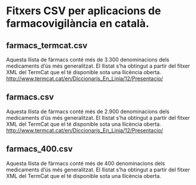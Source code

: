# Fitxers CSV per aplicacions de farmacovigilància en català.

## farmacs_termcat.csv
Aquesta llista de fàrmacs conté més de 3.300 denominacions dels medicaments d’ús més generalitzat.
El llistat s’ha obtingut a partir del fitxer XML del TermCat que el té disponible sota una llicència oberta.
http://www.termcat.cat/en/Diccionaris_En_Linia/12/Presentacio/

## farmacs.csv
Aquesta llista de fàrmacs conté més de 2.900 denominacions dels medicaments d’ús més generalitzat.
El llistat s’ha obtingut a partir del fitxer XML del TermCat que el té disponible sota una llicència oberta.
http://www.termcat.cat/en/Diccionaris_En_Linia/12/Presentacio/

## farmacs_400.csv
Aquesta llista de fàrmacs conté més de 400 denominacions dels medicaments d’ús més generalitzat.
El llistat s’ha obtingut a partir del fitxer XML del TermCat que el té disponible sota una llicència oberta.
